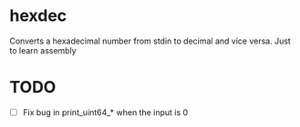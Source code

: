 # hexdec
Converts a hexadecimal number from stdin to decimal and vice versa. Just to learn assembly

TODO
====
- [ ] Fix bug in print_uint64_* when the input is 0
